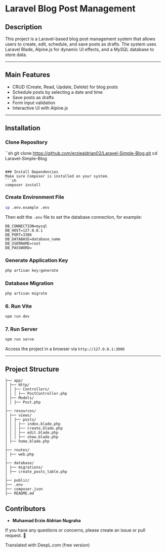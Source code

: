 # Laravel Blog Post Management

## Description
This project is a Laravel-based blog post management system that allows users to create, edit, schedule, and save posts as drafts. The system uses Laravel Blade, Alpine.js for dynamic UI effects, and a MySQL database to store data.

---

## Main Features
- CRUD (Create, Read, Update, Delete) for blog posts
- Schedule posts by selecting a date and time
- Save posts as drafts
- Form input validation
- Interactive UI with Alpine.js

---

## Installation
### Clone Repository
``sh
git clone https://github.com/erziealdrian02/Laravel-Simple-Blog.git
cd Laravel-Simple-Blog
```

### Install Dependencies
Make sure Composer is installed on your system.
```sh
composer install
```

### Create Environment File
```sh
cp .env.example .env
```
Then edit the `.env` file to set the database connection, for example:
```env
DB_CONNECTION=mysql
DB_HOST=127.0.0.1
DB_PORT=3306
DB_DATABASE=database_name
DB_USERNAME=root
DB_PASSWORD=
```

### Generate Application Key
```sh
php artisan key:generate
```

### Database Migration
```sh
php artisan migrate
```

### 6. Run Vite
```sh
npm run dev
```
### 7. Run Server
```sh
npm run serve
```
Access the project in a browser via `http://127.0.0.1:3000`

---

## Project Structure
```
├── app/
│ ├── Http/
│ │ ├── Controllers/
│ │ │ ├── PostController.php
│ ├── Models/
│ │ ├── Post.php
│
├── resources/
│ ├── views/
│ │ ├── posts/
│ │ │ ├── index.blade.php
│ │ │ ├── create.blade.php
│ │ │ ├── edit.blade.php
│ │ │ ├── show.blade.php
│ ├── home.blade.php
│
├── routes/
│ ├── web.php
│
├── database/
│ ├── migrations/
│ ├── create_posts_table.php
│
├── public/
├── .env
├── composer.json
├── README.md
```

## Contributors
- **Muhamad Erzie Aldrian Nugraha**

If you have any questions or concerns, please create an issue or pull request. 🚀

Translated with DeepL.com (free version)
